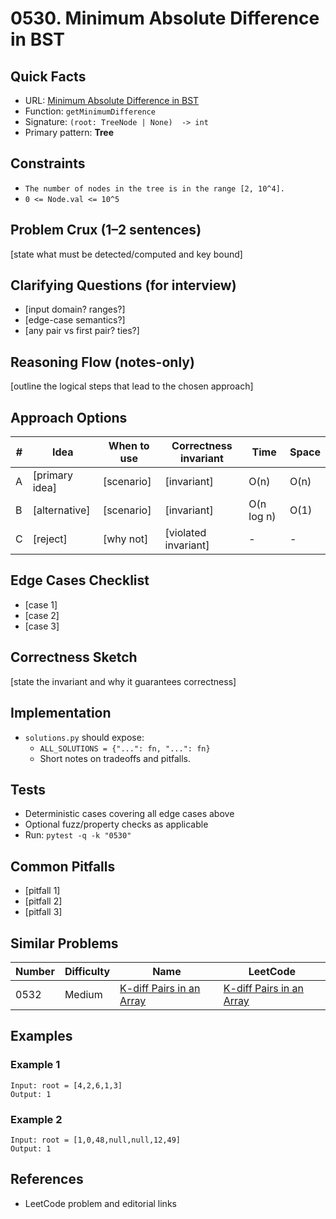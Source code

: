 # 0530. Minimum Absolute Difference in BST

## Quick Facts

- URL: [Minimum Absolute Difference in BST](https://leetcode.com/problems/minimum-absolute-difference-in-bst/)
- Function: `getMinimumDifference`
- Signature: `(root: TreeNode | None)  -> int`
- Primary pattern: **Tree**

## Constraints

- `The number of nodes in the tree is in the range [2, 10^4].`
- `0 <= Node.val <= 10^5`

## Problem Crux (1–2 sentences)

[state what must be detected/computed and key bound]

## Clarifying Questions (for interview)

- [input domain? ranges?]
- [edge-case semantics?]
- [any pair vs first pair? ties?]

## Reasoning Flow (notes-only)

[outline the logical steps that lead to the chosen approach]

## Approach Options

| # | Idea | When to use | Correctness invariant | Time | Space |
|---|------|-------------|-----------------------|------|-------|
| A | [primary idea] | [scenario] | [invariant] | O(n) | O(n) |
| B | [alternative] | [scenario] | [invariant] | O(n log n) | O(1) |
| C | [reject] | [why not] | [violated invariant] | - | - |

## Edge Cases Checklist

- [case 1]
- [case 2]
- [case 3]

## Correctness Sketch

[state the invariant and why it guarantees correctness]

## Implementation

- `solutions.py` should expose:
  - `ALL_SOLUTIONS = {"...": fn, "...": fn}`
  - Short notes on tradeoffs and pitfalls.

## Tests

- Deterministic cases covering all edge cases above
- Optional fuzz/property checks as applicable
- Run: `pytest -q -k "0530"`

## Common Pitfalls

- [pitfall 1]
- [pitfall 2]
- [pitfall 3]

## Similar Problems

| Number | Difficulty | Name | LeetCode |
|---|---|---|---|
| 0532 | Medium | [K-diff Pairs in an Array](../0532-k-diff-pairs-in-an-array/readme.md) | [K-diff Pairs in an Array](https://leetcode.com/problems/k-diff-pairs-in-an-array/) |

## Examples

### Example 1

```text
Input: root = [4,2,6,1,3]
Output: 1
```

### Example 2

```text
Input: root = [1,0,48,null,null,12,49]
Output: 1
```

## References

- LeetCode problem and editorial links
